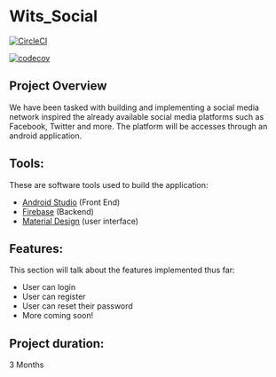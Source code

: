 # Wits_Social

[![CircleCI](https://circleci.com/gh/KatlehoWMphuthi/Wits_Social/tree/main.svg?style=svg)](https://circleci.com/gh/KatlehoWMphuthi/Wits_Social/tree/Katleho_sprint2)

[![codecov](https://codecov.io/gh/KatlehoWMphuthi/Wits_Social/branch/main/graph/badge.svg?token=U5ARIHIK87)](https://codecov.io/gh/KatlehoWMphuthi/Wits_Social)


## Project Overview
We have been tasked with building and implementing a social media network inspired the already available social media platforms such as Facebook, Twitter and more.
The platform will be accesses through an android application.

## Tools:
These are software tools used to build the application:
- [Android Studio](https://developer.android.com/studio) (Front End)
- [Firebase](https://firebase.google.com/) (Backend)
- [Material Design](https://material.io/develop/android) (user interface)

## Features:
This section will talk about the features implemented thus far:
- User can login
- User can register
- User can reset their password 
- More coming soon!

## Project duration:

3 Months 



